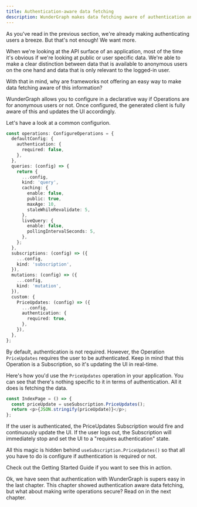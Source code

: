 ```yaml
---
title: Authentication-aware data fetching
description: WunderGraph makes data fetching aware of authentication and authorization.
---
```


As you've read in the previous section, we're already making authenticating users a breeze.
But that's not enough!
We want more.

When we're looking at the API surface of an application, most of the time it's obvious if we're looking at public or user specific data.
We're able to make a clear distinction between data that is available to anonymous users on the one hand and data that is only relevant to the logged-in user.

With that in mind, why are frameworks not offering an easy way to make data fetching aware of this information?

WunderGraph allows you to configure in a declarative way if Operations are for anonymous users or not.
Once configured, the generated client is fully aware of this and updates the UI accordingly.

Let's have a look at a common configurion.

```typescript
const operations: ConfigureOperations = {
  defaultConfig: {
    authentication: {
      required: false,
    },
  },
  queries: (config) => {
    return {
      ...config,
      kind: 'query',
      caching: {
        enable: false,
        public: true,
        maxAge: 10,
        staleWhileRevalidate: 5,
      },
      liveQuery: {
        enable: false,
        pollingIntervalSeconds: 5,
      },
    };
  },
  subscriptions: (config) => ({
    ...config,
    kind: 'subscription',
  }),
  mutations: (config) => ({
    ...config,
    kind: 'mutation',
  }),
  custom: {
    PriceUpdates: (config) => ({
      ...config,
      authentication: {
        required: true,
      },
    }),
  },
};
```

By default, authentication is not required.
However, the Operation `PriceUpdates` requires the user to be authenticated.
Keep in mind that this Operation is a Subscription, so it's updating the UI in real-time.

Here's how you'd use the `PriceUpdates` operation in your application.
You can see that there's nothing specific to it in terms of authentication.
All it does is fetching the data.

```typescript jsx
const IndexPage = () => {
  const priceUpdate = useSubscription.PriceUpdates();
  return <p>{JSON.stringify(priceUpdate)}</p>;
};
```

If the user is authenticated, the PriceUpdates Subscription would fire and continuously update the UI.
If the user logs out, the Subscription will immediately stop and set the UI to a "requires authentication" state.

All this magic is hidden behind `useSubscription.PriceUpdates()` so that all you have to do is configure if authentication is required or not.

Check out the Getting Started Guide if you want to see this in action.

Ok, we have seen that authentication with WunderGraph is supers easy in the last chapter.
This chapter showed authentication aware data fetching, but what about making write operations secure? Read on in the next chapter.
